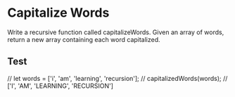 # Capitalize Words

Write a recursive function called capitalizeWords. Given an array of words, return a new array containing each word capitalized.

## Test

// let words = ['i', 'am', 'learning', 'recursion'];
// capitalizedWords(words); // ['I', 'AM', 'LEARNING', 'RECURSION']
